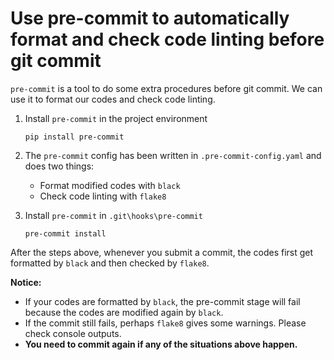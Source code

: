 # Use pre-commit to automatically format and check code linting before git commit

`pre-commit` is a tool to do some extra procedures before git commit. We can use it to format our codes and check code linting.

1. Install `pre-commit` in the project environment

   `pip install pre-commit`

2. The `pre-commit` config has been written in `.pre-commit-config.yaml` and does two things:

   - Format modified codes with `black`
   - Check code linting with `flake8`

3. Install `pre-commit` in `.git\hooks\pre-commit`

   `pre-commit install`

After the steps above, whenever you submit a commit, the codes first get formatted by `black` and then checked by `flake8`.



**Notice:**

- If your codes are formatted by `black`, the pre-commit stage will fail because the codes are modified again by `black`.
- If the commit still fails, perhaps `flake8` gives some warnings. Please check console outputs.
-  **You need to commit again if any of the situations above happen.**